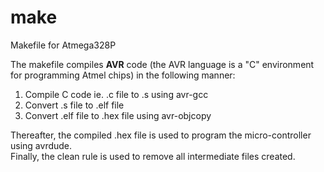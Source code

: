 # make
Makefile for Atmega328P  
  
The makefile compiles **AVR** code (the AVR language is a "C" environment for programming Atmel chips) in the following manner:  
1. Compile C code ie. .c file to .s using avr-gcc
2. Convert .s file to .elf file  
3. Convert .elf file to .hex file using avr-objcopy  
  
Thereafter, the compiled .hex file is used to program the micro-controller using avrdude.  
Finally, the clean rule is used to remove all intermediate files created.     